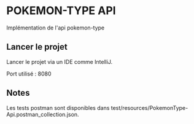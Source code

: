 # POKEMON-TYPE API

Implémentation de l'api pokemon-type

## Lancer le projet

Lancer le projet via un IDE comme IntelliJ.

Port utilisé : 8080

## Notes
Les tests postman sont disponibles dans test/resources/PokemonType-Api.postman_collection.json.